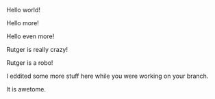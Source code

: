 Hello world!

Hello more!

Hello even more!

Rutger is really crazy!

Rutger is a robo!

I eddited some more stuff here while you were working on your branch.

It is awetome.
